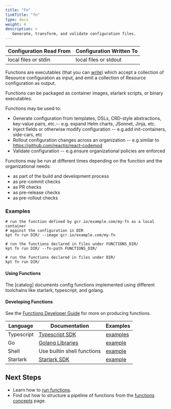```yaml
---
title: "Fn"
linkTitle: "fn"
type: docs
weight: 4
description: >
   Generate, transform, and validate configuration files.
---
```


<!--mdtogo:Short
    Generate, transform, and validate configuration files.
-->

<!--mdtogo:Long-->

| Configuration Read From | Configuration Written To |
| ----------------------- | ------------------------ |
| local files or stdin    | local files or stdout    |

Functions are executables (that you can [write][Functions Developer Guide])
which accept a collection of Resource configuration as input, and emit a
collection of Resource configuration as output.

Functions can be packaged as container images, starlark scripts, or binary
executables.

<!--mdtogo-->

Functions may be used to:

- Generate configuration from templates, DSLs, CRD-style abstractions,
  key-value pairs, etc.-- e.g. expand Helm charts, JSonnet, Jinja, etc.
- Inject fields or otherwise modify configuration -- e.g.add init-containers,
  side-cars, etc
- Rollout configuration changes across an organization -- e.g.similar to
  <https://github.com/reactjs/react-codemod>
- Validate configuration -- e.g.ensure organizational policies are enforced

Functions may be run at different times depending on the function and
the organizational needs:

- as part of the build and development process
- as pre-commit checks
- as PR checks
- as pre-release checks
- as pre-rollout checks

### Examples

<!--mdtogo:Examples-->

```shell
# run the function defined by gcr.io/example.com/my-fn as a local container
# against the configuration in DIR
kpt fn run DIR/ --image gcr.io/example.com/my-fn
```

```shell
# run the functions declared in files under FUNCTIONS_DIR/
kpt fn run DIR/ --fn-path FUNCTIONS_DIR/
```

```shell
# run the functions declared in files under DIR/
kpt fn run DIR/
```

<!--mdtogo-->

#### Using Functions

The [catalog] documents config functions implemented using different toolchains
like starlark, typescript, and golang.

#### Developing Functions

See the [Functions Developer Guide] for more on producing functions.

| Language   | Documentation               | Examples                    |
| ---------- | --------------------------- | --------------------------- |
| Typescript | [Typescript SDK]            | [examples][sdk-ts-examples] |
| Go         | [Golang Libraries]          | [example][golang-example]   |
| Shell      | Use builtin shell functions | [example][shell-example]    |
| Starlark   | [Starlark SDK]              | [example][starlark-example] |

## Next Steps

- Learn how to [run functions].
- Find out how to structure a pipeline of functions from the
  [functions concepts] page.

[Functions Developer Guide]: /guides/producer/functions/
[Typescript SDK]: /guides/producer/functions/ts/
[sdk-ts-examples]: https://github.com/GoogleContainerTools/kpt-functions-sdk/tree/master/ts/demo-functions/src/
[Golang Libraries]: /guides/producer/functions/golang/
[golang-example]: https://github.com/GoogleContainerTools/kpt-functions-catalog/tree/master/functions/go/set-namespace/
[shell-example]: https://github.com/kubernetes-sigs/kustomize/blob/master/functions/examples/template-heredoc-cockroachdb/image/cockroachdb-template.sh
[Starlark SDK]: /guides/producer/functions/starlark/
[starlark-example]: https://github.com/GoogleContainerTools/kpt-functions-catalog/blob/master/functions/starlark/set_namespace.star
[run functions]: /guides/consumer/function/
[functions concepts]: /concepts/functions/
